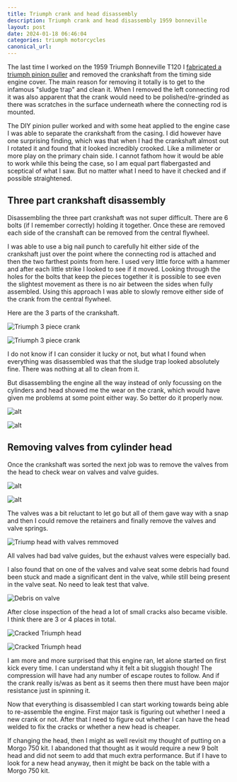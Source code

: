 ```yaml
---
title: Triumph crank and head disassembly
description: Triumph crank and head disassembly 1959 bonneville
layout: post
date: 2024-01-18 06:46:04
categories: triumph motorcycles
canonical_url:
---
```


The last time I worked on the 1959 Triumph Bonneville T120 I [fabricated a triumph pinion puller](/fabricating-triumph-pinion-puller) and removed the crankshaft from the timing side engine cover. The main reason for removing it totally is to get to the infamous "sludge trap" and clean it. When I removed the left connecting rod it was also apparent that the crank would need to be polished/re-grinded as there was scratches in the surface underneath where the connecting rod is mounted.

The DIY pinion puller worked and with some heat applied to the engine case I was able to separate the crankshaft from the casing. I did however have one surprising finding, which was that when I had the crankshaft almost out I rotated it and found that it looked incredibly crooked. Like a milimeter or more play on the primary chain side. I cannot fathom how it would be able to work while this being the case, so I am equal part flabergasted and sceptical of what I saw. But no matter what I need to have it checked and if possible straightened.

## Three part crankshaft disassembly

Disassembling the three part crankshaft was not super difficult. There are 6 bolts (if I remember correctly) holding it together. Once these are removed each side of the cranshaft can be removed from the central flywheel.

I was able to use a big nail punch to carefully hit either side of the crankshaft just over the point where the connecting rod is attached and then the two farthest points from here. I used very little force with a hammer and after each little strike I looked to see if it moved. Looking through the holes for the bolts that keep the pieces together it is possible to see even the slightest movement as there is no air between the sides when fully assembled. Using this approach I was able to slowly remove either side of the crank from the central flywheel.

Here are the 3 parts of the crankshaft.

![Triumph 3 piece crank](/images/crank-and-head-disassembly/DSCF0047_27mm%20F2%20Ultron,%20Fujifilm%20X-T2,%20Fujifilm%20simulations,%20Motorcycle,%20Tri-X,%20Triumph%20T120,%20Voigtlander.jpg)

![Triumph 3 piece crank](/images/crank-and-head-disassembly/DSCF0048_27mm%20F2%20Ultron,%20Fujifilm%20X-T2,%20Fujifilm%20simulations,%20Motorcycle,%20Tri-X,%20Triumph%20T120,%20Voigtlander.jpg)

I do not know if I can consider it lucky or not, but what I found when everything was disassembled was that the sludge trap looked absolutely fine. There was nothing at all to clean from it. 

But disassembling the engine all the way instead of only focussing on the cylinders and head showed me the wear on the crank, which would have given me problems at some point either way. So better do it properly now.

![alt](/images/crank-and-head-disassembly/DSCF0049_27mm%20F2%20Ultron,%20Fujifilm%20X-T2,%20Fujifilm%20simulations,%20Motorcycle,%20Tri-X,%20Triumph%20T120,%20Voigtlander.jpg)

![alt](/images/crank-and-head-disassembly/DSCF0050_27mm%20F2%20Ultron,%20Fujifilm%20X-T2,%20Fujifilm%20simulations,%20Motorcycle,%20Tri-X,%20Triumph%20T120,%20Voigtlander.jpg)

## Removing valves from cylinder head

Once the crankshaft was sorted the next job was to remove the valves from the head to check wear on valves and valve guides. 

![alt](/images/crank-and-head-disassembly/DSCF0041_27mm%20F2%20Ultron,%20Fujifilm%20X-T2,%20Fujifilm%20simulations,%20Motorcycle,%20Tri-X,%20Triumph%20T120,%20Voigtlander.jpg)

![alt](/images/crank-and-head-disassembly/DSCF0042_27mm%20F2%20Ultron,%20Fujifilm%20X-T2,%20Fujifilm%20simulations,%20Motorcycle,%20Tri-X,%20Triumph%20T120,%20Voigtlander.jpg)

The valves was a bit reluctant to let go but all of them gave way with a snap and then I could remove the retainers and finally remove the valves and valve springs. 

![Triump head with valves remmoved](/images/crank-and-head-disassembly/DSCF0043_27mm%20F2%20Ultron,%20Fujifilm%20X-T2,%20Fujifilm%20simulations,%20Motorcycle,%20Tri-X,%20Triumph%20T120,%20Voigtlander.jpg)

All valves had bad valve guides, but the exhaust valves were especially bad. 

I also found that on one of the valves and valve seat some debris had found been stuck and made a significant dent in the valve, while still being present in the valve seat. No need to leak test that valve.

![Debris on valve](/images/crank-and-head-disassembly/DSCF0044_27mm%20F2%20Ultron,%20Fujifilm%20X-T2,%20Fujifilm%20simulations,%20Motorcycle,%20Tri-X,%20Triumph%20T120,%20Voigtlander.jpg)

After close inspection of the head a lot of small cracks also became visible. I think there are 3 or 4 places in total.

![Cracked Triumph head](/images/crank-and-head-disassembly/DSCF0045_27mm%20F2%20Ultron,%20Fujifilm%20X-T2,%20Fujifilm%20simulations,%20Motorcycle,%20Tri-X,%20Triumph%20T120,%20Voigtlander.jpg)

![Cracked Triumph head](/images/crank-and-head-disassembly/DSCF0046_27mm%20F2%20Ultron,%20Fujifilm%20X-T2,%20Fujifilm%20simulations,%20Motorcycle,%20Tri-X,%20Triumph%20T120,%20Voigtlander.jpg)

I am more and more surprised that this engine ran, let alone started on first kick every time. I can understand why it felt a bit sluggish though! The compression will have had any number of escape routes to follow. And if the crank really is/was as bent as it seems then there must have been major resistance just in spinning it. 

Now that everything is disassembled I can start working towards being able to re-assemble the engine. First major task is figuring out whether I need a new crank or not. After that I need to figure out whether I can have the head welded to fix the cracks or whether a new head is cheaper. 

If changing the head, then I might as well revisit my thought of putting on a Morgo 750 kit. I abandoned that thought as it would require a new 9 bolt head and did not seem to add that much extra performance. But if I have to look for a new head anyway, then it might be back on the table with a Morgo 750 kit.




